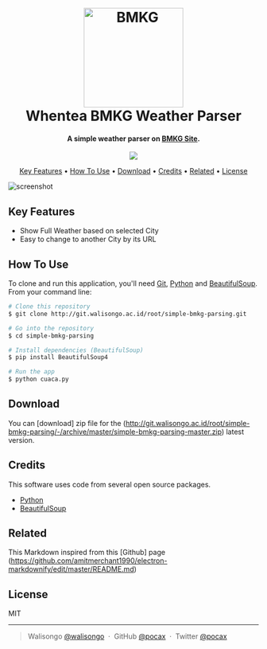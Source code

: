 <h1 align="center">
  <br>
  <a href="http://walisongo.ac.id"><img src="https://kioslambang.files.wordpress.com/2014/10/wpid-logo_bmkg1.png" alt="BMKG" width="200"></a>
  <br>
  Whentea BMKG Weather Parser
  <br>
</h1>

<h4 align="center">A simple weather parser on <a href="http://bmkg.go.id" target="_blank">BMKG Site</a>.</h4>

<p align="center">
  <a href="https://www.paypal.me/pocax">
    <img src="https://img.shields.io/badge/$-donate-ff69b4.svg?maxAge=2592000&amp;style=flat">
  </a>
</p>

<p align="center">
  <a href="#key-features">Key Features</a> •
  <a href="#how-to-use">How To Use</a> •
  <a href="#download">Download</a> •
  <a href="#credits">Credits</a> •
  <a href="#related">Related</a> •
  <a href="#license">License</a>
</p>

![screenshot](https://i.imgur.com/J0DpGDp.gif)

## Key Features

* Show Full Weather based on selected City
* Easy to change to another City by its URL

## How To Use

To clone and run this application, you'll need [Git](https://git-scm.com), [Python](https://python.org) and [BeautifulSoup](https://www.crummy.com/software/BeautifulSoup/). From your command line:

```bash
# Clone this repository
$ git clone http://git.walisongo.ac.id/root/simple-bmkg-parsing.git

# Go into the repository
$ cd simple-bmkg-parsing

# Install dependencies (BeautifulSoup)
$ pip install BeautifulSoup4

# Run the app
$ python cuaca.py
```

## Download

You can [download] zip file for the  (http://git.walisongo.ac.id/root/simple-bmkg-parsing/-/archive/master/simple-bmkg-parsing-master.zip) latest version.

## Credits

This software uses code from several open source packages.

- [Python](https://python.org)
- [BeautifulSoup](https://www.crummy.com/software/BeautifulSoup/)

## Related

This Markdown inspired from this [Github] page (https://github.com/amitmerchant1990/electron-markdownify/edit/master/README.md)

## License

MIT

---

> Walisongo [@walisongo](https://www.walisongo.ac.id) &nbsp;&middot;&nbsp;
> GitHub [@pocax](http://git.walisongo.ac.id/pocax) &nbsp;&middot;&nbsp;
> Twitter [@pocax](https://twitter.com/pocax)

